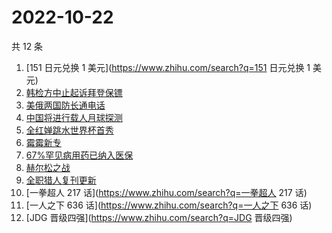 # 2022-10-22

共 12 条

<!-- BEGIN -->
<!-- 最后更新时间 Sat Oct 22 2022 17:20:26 GMT+0800 (China Standard Time) -->

1. [151 日元兑换 1 美元](https://www.zhihu.com/search?q=151 日元兑换 1 美元)
1. [韩检方中止起诉拜登保镖](https://www.zhihu.com/search?q=韩检方中止起诉拜登保镖)
1. [美俄两国防长通电话](https://www.zhihu.com/search?q=美俄两国防长通电话)
1. [中国将进行载人月球探测](https://www.zhihu.com/search?q=中国将进行载人月球探测)
1. [全红婵跳水世界杯首秀](https://www.zhihu.com/search?q=全红婵跳水世界杯首秀)
1. [霉霉新专](https://www.zhihu.com/search?q=霉霉新专)
1. [67%罕见病用药已纳入医保](https://www.zhihu.com/search?q=67%罕见病用药已纳入医保)
1. [赫尔松之战](https://www.zhihu.com/search?q=赫尔松之战)
1. [全职猎人复刊更新](https://www.zhihu.com/search?q=全职猎人复刊更新)
1. [一拳超人 217 话](https://www.zhihu.com/search?q=一拳超人 217 话)
1. [一人之下 636 话](https://www.zhihu.com/search?q=一人之下 636 话)
1. [JDG 晋级四强](https://www.zhihu.com/search?q=JDG 晋级四强)

<!-- END -->
